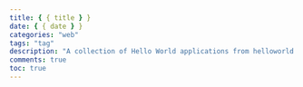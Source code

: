 ```yaml
---
title: { { title } }
date: { { date } }
categories: "web"
tags: "tag"
description: "A collection of Hello World applications from helloworld.org."
comments: true
toc: true
---
```

